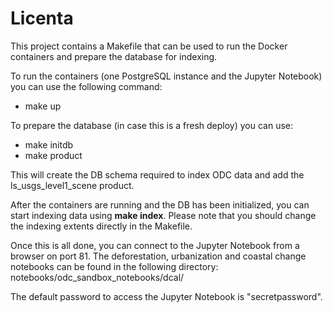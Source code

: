 # Licenta

This project contains a Makefile that can be used to run the Docker containers 
and prepare the database for indexing. 

To run the containers (one PostgreSQL instance and the Jupyter Notebook) you can
use the following command: 
 - make up

To prepare the database (in case this is a fresh deploy) you can use:
 - make initdb
 - make product
 
This will create the DB schema required to index ODC data and add the 
ls_usgs_level1_scene product.

After the containers are running and the DB has been initialized, you can start
indexing data using **make index**. Please note that you should change the indexing 
extents directly in the Makefile.

Once this is all done, you can connect to the Jupyter Notebook from a browser on
port 81. The deforestation, urbanization and coastal change notebooks can be found
in the following directory: notebooks/odc_sandbox_notebooks/dcal/ 

The default password to access the Jupyter Notebook is "secretpassword".
